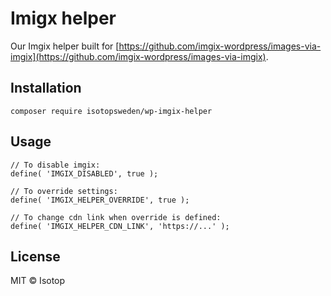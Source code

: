 # Imigx helper

Our Imgix helper built for [https://github.com/imgix-wordpress/images-via-imgix](https://github.com/imgix-wordpress/images-via-imgix).

## Installation

```
composer require isotopsweden/wp-imgix-helper
```

## Usage

```
// To disable imgix:
define( 'IMGIX_DISABLED', true );

// To override settings:
define( 'IMGIX_HELPER_OVERRIDE', true );

// To change cdn link when override is defined:
define( 'IMGIX_HELPER_CDN_LINK', 'https://...' );
```

## License

MIT © Isotop
